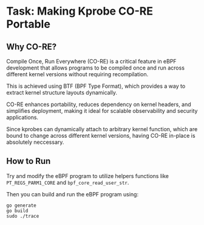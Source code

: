 # Task: Making Kprobe CO-RE Portable

## Why CO-RE?

Compile Once, Run Everywhere (CO-RE) is a critical feature in eBPF development that allows programs to be compiled once and run across different kernel versions without requiring recompilation. 

This is achieved using BTF (BPF Type Format), which provides a way to extract kernel structure layouts dynamically. 

CO-RE enhances portability, reduces dependency on kernel headers, and simplifies deployment, making it ideal for scalable observability and security applications.

Since kprobes can dynamically attach to arbitrary kernel function, which are bound to change across different kernel versions, having CO-RE in-place is absolutely neccessary.

## How to Run

Try and modify the eBPF program to utilize helpers functions like `PT_REGS_PARM1_CORE` and `bpf_core_read_user_str`.

Then you can build and run the eBPF program using:

```
go generate
go build
sudo ./trace
```
